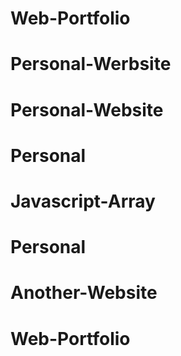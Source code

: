 # Web-Portfolio
# Personal-Werbsite
# Personal-Website
# Personal
# Javascript-Array
# Personal
# Another-Website
# Web-Portfolio
